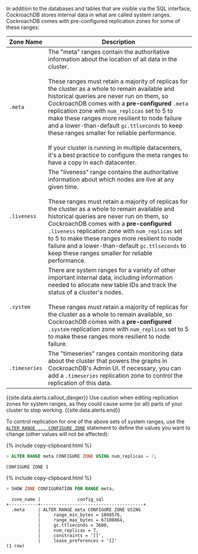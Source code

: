 In addition to the databases and tables that are visible via the SQL interface, CockroachDB stores internal data in what are called system ranges. CockroachDB comes with pre-configured replication zones for some of these ranges:

Zone Name | Description
----------|-----------------------------
`.meta` | The "meta" ranges contain the authoritative information about the location of all data in the cluster.<br><br>These ranges must retain a majority of replicas for the cluster as a whole to remain available and historical queries are never run on them, so CockroachDB comes with a **pre-configured** `.meta` replication zone with `num_replicas` set to 5 to make these ranges more resilient to node failure and a lower-than-default `gc.ttlseconds` to keep these ranges smaller for reliable performance.<br><br>If your cluster is running in multiple datacenters, it's a best practice to configure the meta ranges to have a copy in each datacenter.
`.liveness` | The "liveness" range contains the authoritative information about which nodes are live at any given time.<br><br>These ranges must retain a majority of replicas for the cluster as a whole to remain available and historical queries are never run on them, so CockroachDB comes with a **pre-configured** `.liveness` replication zone with `num_replicas` set to 5 to make these ranges more resilient to node failure and a lower-than-default `gc.ttlseconds` to keep these ranges smaller for reliable performance.
`.system` | There are system ranges for a variety of other important internal data, including information needed to allocate new table IDs and track the status of a cluster's nodes.<br><br>These ranges must retain a majority of replicas for the cluster as a whole to remain available, so CockroachDB comes with a **pre-configured** `.system` replication zone with `num_replicas` set to 5 to make these ranges more resilient to node failure.
`.timeseries` | The "timeseries" ranges contain monitoring data about the cluster that powers the graphs in CockroachDB's Admin UI. If necessary, you can add a `.timeseries` replication zone to control the replication of this data.

{{site.data.alerts.callout_danger}}
Use caution when editing replication zones for system ranges, as they could cause some (or all) parts of your cluster to stop working.
{{site.data.alerts.end}}

To control replication for one of the above sets of system ranges, use the [`ALTER RANGE ... CONFIGURE ZONE`](configure-zone.html) statement to define the values you want to change (other values will not be affected):

{% include copy-clipboard.html %}
~~~ sql
> ALTER RANGE meta CONFIGURE ZONE USING num_replicas = 7;
~~~

~~~
CONFIGURE ZONE 1
~~~

{% include copy-clipboard.html %}
~~~ sql
> SHOW ZONE CONFIGURATION FOR RANGE meta;
~~~

~~~
  zone_name |              config_sql
+-----------+---------------------------------------+
  .meta     | ALTER RANGE meta CONFIGURE ZONE USING
            |     range_min_bytes = 1048576,
            |     range_max_bytes = 67108864,
            |     gc.ttlseconds = 3600,
            |     num_replicas = 7,
            |     constraints = '[]',
            |     lease_preferences = '[]'
(1 row)
~~~
